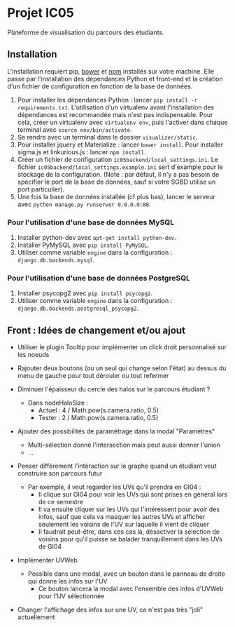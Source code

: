 # Projet IC05

Plateforme de visualisation du parcours des étudiants.

## Installation

L'installation requiert pip, [bower](http://bower.io/) et [npm](https://www.npmjs.com/) installés sur votre machine. Elle passe par l'installation des dépendances Python et front-end et la création d'un fichier de configuration en fonction de la base de données. 

1. Pour installer les dépendances Python : lancer `pip install -r requirements.txt`. L'utilisation d'un virtualenv avant l'installation des dépendances est recommandée mais n'est pas indispensable. Pour cela, créer un virtualenv avec `virtualenv env`, puis l'activer dans chaque terminal avec `source env/bin/activate`.
2. Se rendre avec un terminal dans le dossier `visualizer/static`.
3. Pour installer jquery et Materialize : lancer `bower install`. Pour installer sigma.js et linkurious.js : lancer `npm install`.
4. Créer un fichier de configuration `ic05backend/local_settings.ini`. Le fichier `ic05backend/local_settings.example.ini` sert d'example pour le stockage de la configuration. (Note : par défaut, il n'y a pas besoin de spécifier le port de la base de données, sauf si votre SGBD utilise un port particulier).
5. Une fois la base de données installée (cf plus bas), lancer le serveur avec `python manage.py runserver 0.0.0.0:80`.

### Pour l'utilisation d'une base de données MySQL

1. Installer python-dev avec `apt-get install python-dev`.
2. Installer PyMySQL avec `pip install PyMySQL`.
3. Utiliser comme variable `engine` dans la configuration : `django.db.backends.mysql`.

### Pour l'utilisation d'une base de données PostgreSQL

1. Installer psycopg2 avec `pip install psycopg2`.
2. Utiliser comme variable `engine` dans la configuration : `django.db.backends.postgresql_psycopg2`.

## Front : Idées de changement et/ou ajout

* Utiliser le plugin Tooltip pour implémenter un click droit personnalisé sur les noeuds

* Rajouter deux boutons (ou un seul qui change selon l'état) au dessus du menu de gauche pour tout dérouler ou tout refermer

* Diminuer l'épaisseur du cercle des halos sur le parcours étudiant ?
    * Dans nodeHaloSize :
        * Actuel : 4 / Math.pow(s.camera.ratio, 0.5)
        * Tester : 2 / Math.pow(s.camera.ratio, 0.5)

* Ajouter des possibilités de paramétrage dans la modal "Paramètres"
    * Multi-sélection donne l'intersection mais peut aussi donner l'union
    * ...

* Penser différement l'intéraction sur le graphe quand un étudiant veut construire son parcours futur
    * Par exemple, il veut regarder les UVs qu'il prendra en GI04 :
        * Il clique sur GI04 pour voir les UVs qui sont prises en général lors de ce semestre
        * Il va ensuite cliquer sur les UVs qui l'intéressent pour avoir des infos, sauf que cela va masquer les autres UVs et afficher seulement les voisins de l'UV sur laquelle il vient de cliquer
        * Il faudrait peut-être, dans ces cas là, désactiver la sélection de voisins pour qu'il puisse se balader tranquillement dans les UVs de GI04

* Implémenter UVWeb
    * Possible dans une modal, avec un bouton dans le panneau de droite qui donne les infos sur l'UV
        * Ce bouton lancera la modal avec l'ensemble des infos d'UVWeb pour l'UV sélectionnée

* Changer l'affichage des infos sur une UV, ce n'est pas très "joli" actuellement
